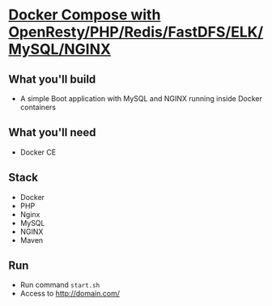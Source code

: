 # [Docker Compose with OpenResty/PHP/Redis/FastDFS/ELK/MySQL/NGINX](https://github.com/zhangxinlun/dnmp)

## What you'll build
- A simple Boot application with MySQL and NGINX running inside Docker containers

## What you'll need
- Docker CE

## Stack
- Docker
- PHP
- Nginx
- MySQL
- NGINX
- Maven

## Run
- Run command `start.sh`
- Access to http://domain.com/
